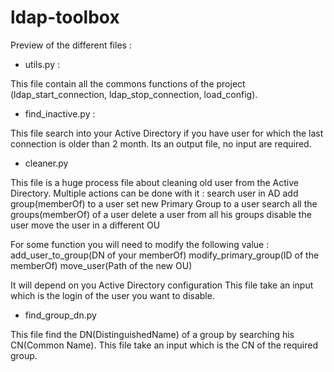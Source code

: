# ldap-toolbox
Preview of the different files :

- utils.py :

This file contain all the commons functions of the project (ldap_start_connection, ldap_stop_connection, load_config).

- find_inactive.py :

This file search into your Active Directory if you have user for which the last connection is older than 2 month. 
Its an output file, no input are required.

- cleaner.py

This file is a huge process file about cleaning old user from the Active Directory. 
Multiple actions can be done with it : search user in AD
                                       add group(memberOf) to a user 
                                       set new Primary Group to a user 
                                       search all the groups(memberOf) of a user 
                                       delete a user from all his groups 
                                       disable the user 
                                       move the user in a different OU 

For some function you will need to modify the following value : add_user_to_group(DN of your memberOf)
                                                                modify_primary_group(ID of the memberOf) 
                                                                move_user(Path of the new OU) 

It will depend on you Active Directory configuration
This file take an input which is the login of the user you want to disable.

- find_group_dn.py 

This file find the DN(DistinguishedName) of a group by searching his CN(Common Name).
This file take an input which is the CN of the required group.
